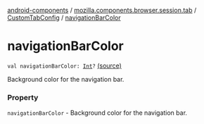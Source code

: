 [android-components](../../index.md) / [mozilla.components.browser.session.tab](../index.md) / [CustomTabConfig](index.md) / [navigationBarColor](./navigation-bar-color.md)

# navigationBarColor

`val navigationBarColor: `[`Int`](https://kotlinlang.org/api/latest/jvm/stdlib/kotlin/-int/index.html)`?` [(source)](https://github.com/mozilla-mobile/android-components/blob/master/components/browser/session/src/main/java/mozilla/components/browser/session/tab/CustomTabConfig.kt#L35)

Background color for the navigation bar.

### Property

`navigationBarColor` - Background color for the navigation bar.